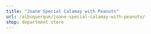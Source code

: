 ```yaml
---
title: "Joane Special Calamay with Peanuts"
url: /albuquerque/joane-special-calamay-with-peanuts/
shop: department store
---
```

